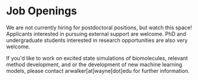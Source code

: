 # Job Openings

We are not currently hiring for postdoctoral positions, but watch this space! Applicants interested in pursuing external support are welcome. PhD and undergraduate students interested in research opportunities are also very welcome.  

If you'd like to work on excited state simulations of biomolecules, relevant method development, and or the development of new machine learning models, please contact arwalker[at]wayne[dot]edu for further information. 

